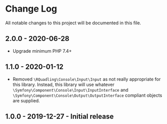 # Change Log
All notable changes to this project will be documented in this file.

## 2.0.0 - 2020-06-28
- Upgrade minimum PHP 7.4+

## 1.1.0 - 2020-01-12
- Removed `\RQuadling\Console\Input\Input` as not really appropriate for this library.
  Instead, this library will use whatever `\Symfony\Component\Console\Input\InputInterface` and 
  `\Symfony\Component\Console\Output\OutputInterface` compliant objects are supplied.

## 1.0.0 - 2019-12-27 - Initial release
